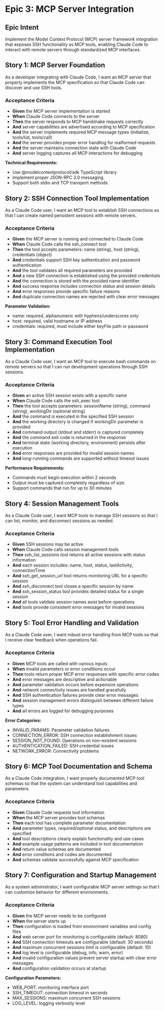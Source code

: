 # Epic 3: MCP Server Integration

## Epic Intent
Implement the Model Context Protocol (MCP) server framework integration that exposes SSH functionality as MCP tools, enabling Claude Code to interact with remote servers through standardized MCP interfaces.

## Story 1: MCP Server Foundation
As a developer integrating with Claude Code, I want an MCP server that properly implements the MCP specification so that Claude Code can discover and use SSH tools.

### Acceptance Criteria
- **Given** the MCP server implementation is started
- **When** Claude Code connects to the server
- **Then** the server responds to MCP handshake requests correctly
- **And** server capabilities are advertised according to MCP specification
- **And** the server implements required MCP message types (initialize, tools/list, tools/call)
- **And** the server provides proper error handling for malformed requests
- **And** the server maintains connection state with Claude Code
- **And** server logging captures all MCP interactions for debugging

**Technical Requirements:**
- Use @modelcontextprotocol/sdk TypeScript library
- Implement proper JSON-RPC 2.0 messaging
- Support both stdio and TCP transport methods

## Story 2: SSH Connection Tool Implementation
As a Claude Code user, I want an MCP tool to establish SSH connections so that I can create named persistent sessions with remote servers.

### Acceptance Criteria
- **Given** the MCP server is running and connected to Claude Code
- **When** Claude Code calls the ssh_connect tool
- **Then** the tool accepts parameters: name (string), host (string), credentials (object)
- **And** credentials support SSH key authentication and password authentication
- **And** the tool validates all required parameters are provided
- **And** a new SSH connection is established using the provided credentials
- **And** the connection is stored with the provided name identifier
- **And** success response includes connection status and session details
- **And** error responses provide specific failure reasons
- **And** duplicate connection names are rejected with clear error messages

**Parameter Validation:**
- name: required, alphanumeric with hyphens/underscores only
- host: required, valid hostname or IP address
- credentials: required, must include either keyFile path or password

## Story 3: Command Execution Tool Implementation
As a Claude Code user, I want an MCP tool to execute bash commands on remote servers so that I can run development operations through SSH sessions.

### Acceptance Criteria
- **Given** an active SSH session exists with a specific name
- **When** Claude Code calls the ssh_exec tool
- **Then** the tool accepts parameters: sessionName (string), command (string), workingDir (optional string)
- **And** the command is executed in the specified SSH session
- **And** the working directory is changed if workingDir parameter is provided
- **And** command output (stdout and stderr) is captured completely
- **And** the command exit code is returned in the response
- **And** terminal state (working directory, environment) persists after execution
- **And** error responses are provided for invalid session names
- **And** long-running commands are supported without timeout issues

**Performance Requirements:**
- Commands must begin execution within 2 seconds
- Output must be captured completely regardless of size
- Support commands that run for up to 30 minutes

## Story 4: Session Management Tools
As a Claude Code user, I want MCP tools to manage SSH sessions so that I can list, monitor, and disconnect sessions as needed.

### Acceptance Criteria
- **Given** SSH sessions may be active
- **When** Claude Code calls session management tools
- **Then** ssh_list_sessions tool returns all active sessions with status information
- **And** each session includes: name, host, status, lastActivity, connectionTime
- **And** ssh_get_session_url tool returns monitoring URL for a specific session
- **And** ssh_disconnect tool closes a specific session by name
- **And** ssh_session_status tool provides detailed status for a single session
- **And** all tools validate session names exist before operations
- **And** tools provide consistent error messages for invalid sessions

## Story 5: Tool Error Handling and Validation
As a Claude Code user, I want robust error handling from MCP tools so that I receive clear feedback when operations fail.

### Acceptance Criteria
- **Given** MCP tools are called with various inputs
- **When** invalid parameters or error conditions occur
- **Then** tools return proper MCP error responses with specific error codes
- **And** error messages are descriptive and actionable
- **And** parameter validation occurs before expensive operations
- **And** network connectivity issues are handled gracefully
- **And** SSH authentication failures provide clear error messages
- **And** session management errors distinguish between different failure types
- **And** all errors are logged for debugging purposes

**Error Categories:**
- INVALID_PARAMS: Parameter validation failures
- CONNECTION_ERROR: SSH connection establishment issues  
- SESSION_NOT_FOUND: Operations on non-existent sessions
- AUTHENTICATION_FAILED: SSH credential issues
- NETWORK_ERROR: Connectivity problems

## Story 6: MCP Tool Documentation and Schema
As a Claude Code integration, I want properly documented MCP tool schemas so that the system can understand tool capabilities and parameters.

### Acceptance Criteria
- **Given** Claude Code requests tool information
- **When** the MCP server provides tool schemas
- **Then** each tool has complete parameter documentation
- **And** parameter types, required/optional status, and descriptions are specified
- **And** tool descriptions clearly explain functionality and use cases
- **And** example usage patterns are included in tool documentation
- **And** return value schemas are documented
- **And** error conditions and codes are documented
- **And** schemas validate successfully against MCP specification

## Story 7: Configuration and Startup Management
As a system administrator, I want configurable MCP server settings so that I can customize behavior for different environments.

### Acceptance Criteria
- **Given** the MCP server needs to be configured
- **When** the server starts up
- **Then** configuration is loaded from environment variables and config files
- **And** web server port for monitoring is configurable (default: 8080)
- **And** SSH connection timeouts are configurable (default: 30 seconds)
- **And** maximum concurrent sessions limit is configurable (default: 10)
- **And** log level is configurable (debug, info, warn, error)
- **And** invalid configuration values prevent server startup with clear error messages
- **And** configuration validation occurs at startup

**Configuration Parameters:**
- WEB_PORT: monitoring interface port
- SSH_TIMEOUT: connection timeout in seconds
- MAX_SESSIONS: maximum concurrent SSH sessions
- LOG_LEVEL: logging verbosity level